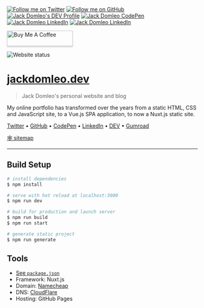 [![Follow me on Twitter](https://img.shields.io/twitter/follow/jackdomleo7?style=social&logo=twitter "Follow me on Twitter")](https://twitter.com/jackdomleo7) [![Follow me on GitHub](https://img.shields.io/github/followers/jackdomleo7?style=social&logo=github&label=Follow "Follow me on GitHub")](https://github.com/jackdomleo7) [![Jack Domleo's DEV Profile](https://img.shields.io/badge/Blog%20on%20DEV.to-Follow-lightgrey?style=social&logo=dev.to)](https://dev.to/jackdomleo7) [![Jack Domleo CodePen](https://img.shields.io/badge/CodePen-Follow-lightgrey?style=social&logo=CodePen)](https://codepen.io/jackdomleo7) [![Jack Domleo LinkedIn](https://img.shields.io/badge/LinkedIn-Connect-blue?style=social&logo=LinkedIn)](https://linkedin.com/in/jackdomleo7) [![Jack Domleo LinkedIn](https://img.shields.io/badge/Gumroad-Follow-red?style=social&logo=gumroad)](https://gumroad.com/in/jackdomleo7)

<a href="https://www.buymeacoffee.com/jackdomleo" target="_blank" title="Buy Me A Coffee"><img src="https://www.buymeacoffee.com/assets/img/custom_images/orange_img.png" alt="Buy Me A Coffee" style="height: 2.5625rem !important;width: 10.875rem !important;box-shadow: 0 0.1875rem 0.125rem 0 rgba(190, 190, 190, 0.5) !important;-webkit-box-shadow: 0 0.1875rem 0.125rem 0 rgba(190, 190, 190, 0.5) !important;"></a>

![Website status](https://img.shields.io/website?down_color=red&down_message=offline&up_color=green&up_message=online&url=https%3A%2F%2Fjackdomleo.dev "Website status")

# [jackdomleo.dev](https://jackdomleo.dev)

> Jack Domleo's personal website and blog

My online portfolio has transformed over the years from a static HTML, CSS and JavaScript site, to a Vue.js SPA application, to now a Nuxt.js static site.

[Twitter](https://twitter.com/jackdomleo7 "Follow me on Twitter") &bull; [GitHub](https://github.com/jackdomleo7 "Follow me om GitHub or check out my projects") &bull; [CodePen](https://codepen.io/jackdomleo7 "Follow me on CodePen or check out my pens") &bull; [LinkedIn](https://www.linkedin.com/in/jackdomleo7 "Connect with me on LinkedIn") &bull; [DEV](https://dev.to/jackdomleo7) &bull; [Gumroad](https://gumroad.com/jackdomleo7)

[🕸 sitemap](https://jackdomleo.dev/sitemap.xml)

---

## Build Setup

```bash
# install dependencies
$ npm install

# serve with hot reload at localhost:3000
$ npm run dev

# build for production and launch server
$ npm run build
$ npm run start

# generate static project
$ npm run generate
```

## Tools

- [See `package.json`](./package.json)
- Framework: Nuxt.js
- Domain: [Namecheap](https://www.namecheap.com)
- DNS: [CloudFlare](https://www.cloudflare.com)
- Hosting: GitHub Pages
